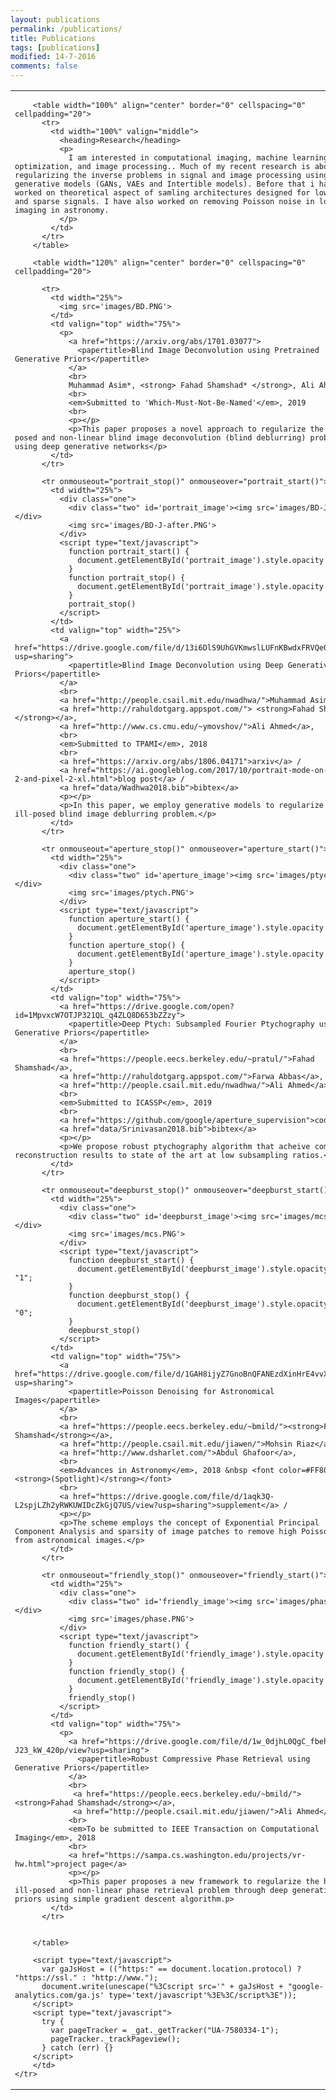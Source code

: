 ```yaml
---
layout: publications
permalink: /publications/
title: Publications
tags: [publications]
modified: 14-7-2016
comments: false
---
```


<!DOCTYPE HTML PUBLIC "-//W3C//DTD HTML 4.01 Transitional//EN">
<html>

<head>
  <meta name=viewport content="width=800">
  <meta name="generator" content="HTML Tidy for Linux/x86 (vers 11 February 2007), see www.w3.org">
  <style type="text/css">
    /* Color scheme stolen from Sergey Karayev */
    
    a {
      color: #1772d0;
      text-decoration: none;
    }
    
    a:focus,
    a:hover {
      color: #f09228;
      text-decoration: none;
    }
    
    body,
    td,
    th,
    tr,
    p,
    a {
      font-family: 'Lato', Verdana, Helvetica, sans-serif;
      font-size: 14px
    }
    
    strong {
      font-family: 'Lato', Verdana, Helvetica, sans-serif;
      font-size: 14px;
    }
    
    heading {
      font-family: 'Lato', Verdana, Helvetica, sans-serif;
      font-size: 22px;
    }
    
    papertitle {
      font-family: 'Lato', Verdana, Helvetica, sans-serif;
      font-size: 14px;
      font-weight: 700
    }
    
    name {
      font-family: 'Lato', Verdana, Helvetica, sans-serif;
      font-size: 32px;
    }
    
    .one {
      width: 160px;
      height: 160px;
      position: relative;
    }
    
    .two {
      width: 160px;
      height: 160px;
      position: absolute;
      transition: opacity .2s ease-in-out;
      -moz-transition: opacity .2s ease-in-out;
      -webkit-transition: opacity .2s ease-in-out;
    }
    
    .fade {
      transition: opacity .2s ease-in-out;
      -moz-transition: opacity .2s ease-in-out;
      -webkit-transition: opacity .2s ease-in-out;
    }
    
    span.highlight {
      background-color: #ffffd0;
    }
  </style>
  <link rel="icon" type="image/png" href="images/seal_icon.png">
  <title>Fahad Shamshad</title>
  <meta http-equiv="Content-Type" content="text/html; charset=us-ascii">
  <link href='https://fonts.googleapis.com/css?family=Lato:400,700,400italic,700italic' rel='stylesheet' type='text/css'>
</head>

<body>
  <table width="800" border="0" align="center" cellspacing="0" cellpadding="0">
    <tr>
      <td>

		
        <table width="100%" align="center" border="0" cellspacing="0" cellpadding="20">
          <tr>
            <td width="100%" valign="middle">
              <heading>Research</heading>
              <p>
                I am interested in computational imaging, machine learning, optimization, and image processing.. Much of my recent research is about regularizing the inverse problems in signal and image processing using generative models (GANs, VAEs and Intertible models). Before that i have worked on theoretical aspect of samling architectures designed for low rank and sparse signals. I have also worked on removing Poisson noise in low light imaging in astronomy.
              </p>
            </td>
          </tr>
        </table>

        <table width="120%" align="center" border="0" cellspacing="0" cellpadding="20">
          
          <tr>
            <td width="25%">
              <img src='images/BD.PNG'>
            </td>
            <td valign="top" width="75%">
              <p>
                <a href="https://arxiv.org/abs/1701.03077">
                  <papertitle>Blind Image Deconvolution using Pretrained Generative Priors</papertitle>
                </a>
                <br>
                Muhammad Asim*, <strong> Fahad Shamshad* </strong>, Ali Ahmed
                <br>
                <em>Submitted to 'Which-Must-Not-Be-Named'</em>, 2019
                <br>
                <p></p>
                <p>This paper proposes a novel approach to regularize the ill-posed and non-linear blind image deconvolution (blind deblurring) problem using deep generative networks</p>
            </td>
          </tr>
          
          <tr onmouseout="portrait_stop()" onmouseover="portrait_start()">
            <td width="25%">
              <div class="one">
                <div class="two" id='portrait_image'><img src='images/BD-J.PNG'></div>
                <img src='images/BD-J-after.PNG'>
              </div>
              <script type="text/javascript">
                function portrait_start() {
                  document.getElementById('portrait_image').style.opacity = "1";
                }
                function portrait_stop() {
                  document.getElementById('portrait_image').style.opacity = "0";
                }
                portrait_stop()
              </script>
            </td>
            <td valign="top" width="25%">
              <a href="https://drive.google.com/file/d/13i6DlS9UhGVKmwslLUFnKBwdxFRVQeQj/view?usp=sharing">
                <papertitle>Blind Image Deconvolution using Deep Generative Priors</papertitle>
              </a>
              <br>
              <a href="http://people.csail.mit.edu/nwadhwa/">Muhammad Asim*</a>,
              <a href="http://rahuldotgarg.appspot.com/"> <strong>Fahad Shamshad* </strong></a>,
              <a href="http://www.cs.cmu.edu/~ymovshov/">Ali Ahmed</a>,
              <br>
              <em>Submitted to TPAMI</em>, 2018
              <br>
              <a href="https://arxiv.org/abs/1806.04171">arxiv</a> /
              <a href="https://ai.googleblog.com/2017/10/portrait-mode-on-pixel-2-and-pixel-2-xl.html">blog post</a> /
              <a href="data/Wadhwa2018.bib">bibtex</a>
              <p></p>
              <p>In this paper, we employ generative models to regularize highly ill-posed blind image deblurring problem.</p>
            </td>
          </tr>

          <tr onmouseout="aperture_stop()" onmouseover="aperture_start()">
            <td width="25%">
              <div class="one">
                <div class="two" id='aperture_image'><img src='images/ptych.PNG'></div>
                <img src='images/ptych.PNG'>
              </div>
              <script type="text/javascript">
                function aperture_start() {
                  document.getElementById('aperture_image').style.opacity = "1";
                }
                function aperture_stop() {
                  document.getElementById('aperture_image').style.opacity = "0";
                }
                aperture_stop()
              </script>
            </td>
            <td valign="top" width="75%">
              <a href="https://drive.google.com/open?id=1MpvxcW7OTJP321QL_q4ZLQ8D653bZZzy">
                <papertitle>Deep Ptych: Subsampled Fourier Ptychography using Generative Priors</papertitle>
              </a>
              <br>
              <a href="https://people.eecs.berkeley.edu/~pratul/">Fahad Shamshad</a>,
              <a href="http://rahuldotgarg.appspot.com/">Farwa Abbas</a>,
              <a href="http://people.csail.mit.edu/nwadhwa/">Ali Ahmed</a>,
              <br>
              <em>Submitted to ICASSP</em>, 2019
              <br>
              <a href="https://github.com/google/aperture_supervision">code</a> /
              <a href="data/Srinivasan2018.bib">bibtex</a>
              <p></p>
              <p>We propose robust ptychography algorithm that acheive comparable reconstruction results to state of the art at low subsampling ratios.</p>
            </td>
          </tr>

          <tr onmouseout="deepburst_stop()" onmouseover="deepburst_start()">
            <td width="25%">
              <div class="one">
                <div class="two" id='deepburst_image'><img src='images/mcs.PNG'></div>
                <img src='images/mcs.PNG'>
              </div>
              <script type="text/javascript">
                function deepburst_start() {
                  document.getElementById('deepburst_image').style.opacity = "1";
                }
                function deepburst_stop() {
                  document.getElementById('deepburst_image').style.opacity = "0";
                }
                deepburst_stop()
              </script>
            </td>
            <td valign="top" width="75%">
              <a href="https://drive.google.com/file/d/1GAH8ijyZ7GnoBnQFANEzdXinHrE4vvXn/view?usp=sharing">
                <papertitle>Poisson Denoising for Astronomical Images</papertitle>
              </a>
              <br>
              <a href="https://people.eecs.berkeley.edu/~bmild/"><strong>Fahad Shamshad</strong></a>,
              <a href="http://people.csail.mit.edu/jiawen/">Mohsin Riaz</a>,
              <a href="http://www.dsharlet.com/">Abdul Ghafoor</a>,
              <br>
              <em>Advances in Astronomy</em>, 2018 &nbsp <font color=#FF8080><strong>(Spotlight)</strong></font>
              <br>
              <a href="https://drive.google.com/file/d/1aqk3Q-L2spjLZh2yRWKUWIDcZkGjQ7US/view?usp=sharing">supplement</a> /
              <p></p>
              <p>The scheme employs the concept of Exponential Principal Component Analysis and sparsity of image patches to remove high Poisson noise from astronomical images.</p>
            </td>
          </tr>

          <tr onmouseout="friendly_stop()" onmouseover="friendly_start()">
            <td width="25%">
              <div class="one">
                <div class="two" id='friendly_image'><img src='images/phase.PNG'></div>
                <img src='images/phase.PNG'>
              </div>
              <script type="text/javascript">
                function friendly_start() {
                  document.getElementById('friendly_image').style.opacity = "1";
                }
                function friendly_stop() {
                  document.getElementById('friendly_image').style.opacity = "0";
                }
                friendly_stop()
              </script>
            </td>
            <td valign="top" width="75%">
              <p>
                <a href="https://drive.google.com/file/d/1w_0djhL0QgC_fbehnJ0c-J23_kW_420p/view?usp=sharing">
                  <papertitle>Robust Compressive Phase Retrieval using Generative Priors</papertitle>
                </a>
                <br>
                 <a href="https://people.eecs.berkeley.edu/~bmild/"><strong>Fahad Shamshad</strong></a>,
                 <a href="http://people.csail.mit.edu/jiawen/">Ali Ahmed</a>,
                <br>
                <em>To be submitted to IEEE Transaction on Computational Imaging</em>, 2018
                <br>
                <a href="https://sampa.cs.washington.edu/projects/vr-hw.html">project page</a>
                <p></p>
                <p>This paper proposes a new framework to regularize the highly ill-posed and non-linear phase retrieval problem through deep generative priors using simple gradient descent algorithm.p>
            </td>
          </tr>

         
        </table>

        <script type="text/javascript">
          var gaJsHost = (("https:" == document.location.protocol) ? "https://ssl." : "http://www.");
          document.write(unescape("%3Cscript src='" + gaJsHost + "google-analytics.com/ga.js' type='text/javascript'%3E%3C/script%3E"));
        </script>
        <script type="text/javascript">
          try {
            var pageTracker = _gat._getTracker("UA-7580334-1");
            pageTracker._trackPageview();
          } catch (err) {}
        </script>
        </td>
    </tr>
  </table>
</body>

</html>
